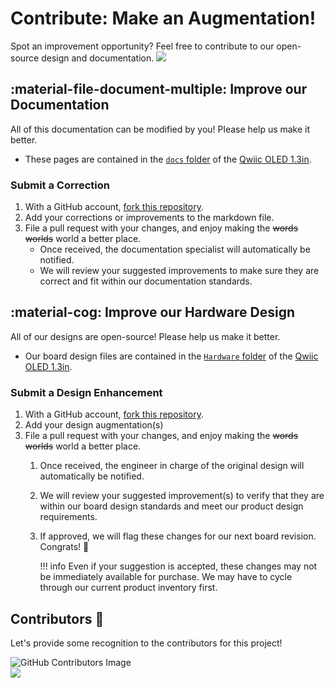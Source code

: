# Contribute: Make an Augmentation!
Spot an improvement opportunity? Feel free to contribute to our open-source design and documentation. <a href="https://github.com/sparkfun/SparkFun_Qwiic_OLED_1.3in/pulls" alt="Pull Requests"><img src="https://img.shields.io/github/issues-pr/sparkfun/SparkFun_Qwiic_OLED_1.3in.svg" /></a>

## :material-file-document-multiple:&nbsp;Improve our Documentation
All of this documentation can be modified by you! Please help us make it better.

* These pages are contained in the [`docs` folder](https://github.com/sparkfun/SparkFun_Qwiic_OLED_1.3in/tree/main/docs) of the [Qwiic OLED 1.3in](https://github.com/sparkfun/SparkFun_Qwiic_OLED_1.3in).

<!-- ### :material-source-pull:&nbsp;Submit a Correction -->
### Submit a Correction

1. With a GitHub account, [fork this repository](https://github.com/sparkfun/SparkFun_Qwiic_OLED_1.3in/fork).
2. Add your corrections or improvements to the markdown file.
3. File a pull request with your changes, and enjoy making the ~~words~~ ~~worlds~~ world a better place.
	* Once received, the documentation specialist will automatically be notified.
	* We will review your suggested improvements to make sure they are correct and fit within our documentation standards.

## :material-cog:&nbsp;Improve our Hardware Design
All of our designs are open-source! Please help us make it better.

* Our board design files are contained in the [`Hardware` folder](https://github.com/sparkfun/SparkFun_Qwiic_OLED_1.3in/tree/main/Hardware) of the [Qwiic OLED 1.3in](https://github.com/sparkfun/SparkFun_Qwiic_OLED_1.3in).

<!-- ### :material-source-pull:&nbsp;Submit a Design Enhancement -->
### Submit a Design Enhancement

1. With a GitHub account, [fork this repository](https://github.com/sparkfun/SparkFun_Qwiic_OLED_1.3in/fork).
2. Add your design augmentation(s)
3. File a pull request with your changes, and enjoy making the ~~words~~ ~~worlds~~ world a better place.
	1. Once received, the engineer in charge of the original design will automatically be notified.
	2. We will review your suggested improvement(s) to verify that they are within our board design standards and meet our product design requirements.
	3. If approved, we will flag these changes for our next board revision. Congrats! 🍻

		!!! info
			Even if your suggestion is accepted, these changes may not be immediately available for purchase. We may have to cycle through our current product inventory first.

## Contributors&nbsp;:clap:
Let's provide some recognition to the contributors for this project!

![GitHub Contributors Image](https://contrib.rocks/image?repo=sparkfun/SparkFun_Qwiic_OLED_1.3in)
<br>
<a href="https://github.com/sparkfun/SparkFun_Qwiic_OLED_1.3in/pulls" alt="Pull Requests"><img src="https://img.shields.io/github/contributors/sparkfun/SparkFun_Qwiic_OLED_1.3in.svg" /></a>